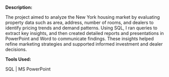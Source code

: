 **Description:** 

The project aimed to analyze the New York housing market by evaluating property data such as area, address, number of rooms, and dealers to identify pricing trends and demand patterns. Using SQL, I ran queries to extract key insights, and then created detailed reports and presentations in PowerPoint and Word to communicate findings. These insights helped refine marketing strategies and supported informed investment and dealer decisions.

**Tools Used:** 

SQL | MS PowerPoint

